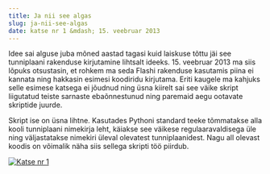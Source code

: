 ```yaml
---
title: Ja nii see algas
slug: ja-nii-see-algas
date: katse nr 1 &mdash; 15. veebruar 2013
---
```


Idee sai alguse juba mõned aastad tagasi kuid laiskuse tõttu jäi see tunniplaani rakenduse kirjutamine lihtsalt ideeks. 15. veebruar 2013 ma siis lõpuks otsustasin, et rohkem ma seda Flashi rakenduse kasutamis piina ei kannata ning hakkasin esimesi koodiridu kirjutama. Eriti kaugele ma kahjuks selle esimese katsega ei jõudnud ning üsna kiirelt sai see väike skript liigutatud teiste sarnaste ebaõnnestunud ning paremaid aegu ootavate skriptide juurde.

Skript ise on üsna lihtne. Kasutades Pythoni standard teeke tõmmatakse alla kooli tunniplaani nimekirja leht, käiakse see väikese regulaaravaldisega üle ning väljastatakse nimekiri üleval olevatest tunniplaanidest. Nagu all olevast koodis on võimalik näha siis sellega skripti töö piirdub.

<a href="http://i.imgur.com/qnal8Zy.png"><img src="http://i.imgur.com/qnal8Zy.png" title="Katse nr 1" /></a>

<script src="https://gist.github.com/arti95/88468101c54745c85e90.js"></script>